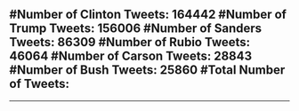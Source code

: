 #Number of Clinton Tweets: 164442
#Number of Trump Tweets: 156006
#Number of Sanders Tweets: 86309
#Number of Rubio Tweets: 46064
#Number of Carson Tweets: 28843
#Number of Bush Tweets: 25860
#Total Number of Tweets:  
---
---
